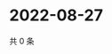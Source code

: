 # 2022-08-27

共 0 条

<!-- BEGIN WEIBO -->
<!-- 最后更新时间 Sat Aug 27 2022 08:26:57 GMT+0800 (China Standard Time) -->

<!-- END WEIBO -->
